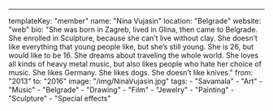 ---
  templateKey: "member"
  name: "Nina Vujasin"
  location: "Belgrade"
  website: "web"
  bio: "She was born in Zagreb, lived in Glina, then came to Belgrade. She enrolled in Sculpture, because she can’t live without clay. She doesn’t like everything that young people like, but she’s still young. She is 26, but would like to be 16. She dreams about traveling the whole world. She loves all kinds of heavy metal music, but also likes people who hate her choice of music. She likes Germany. She likes dogs. She doesn’t like knives."
  from: "2013"
  to: "2016"
  image: "/img/NinaVujasin.jpg"
  tags: 
    - "Savamala"
    - "Art"
    - "Music"
    - "Belgrade"
    - "Drawing"
    - "Film"
    - "Jewelry"
    - "Painting"
    - "Sculpture"
    - "Special effects"
